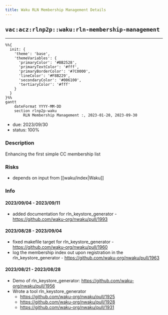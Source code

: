 ```yaml
---
title: Waku RLN Membership Management Details
---
```

## `vac:acz:rlnp2p::waku:rln-membership-management`
---

```mermaid
%%{ 
  init: { 
    'theme': 'base', 
    'themeVariables': { 
      'primaryColor': '#BB2528', 
      'primaryTextColor': '#fff', 
      'primaryBorderColor': '#7C0000', 
      'lineColor': '#F8B229', 
      'secondaryColor': '#006100', 
      'tertiaryColor': '#fff' 
    } 
  } 
}%%
gantt
	dateFormat YYYY-MM-DD 
	section rlnp2p-waku
		RLN Membership Management :, 2023-01-20, 2023-09-30
```
- due: 2023/09/30
- status: 100%

### Description
Enhancing the first simple CC membership list

### Risks
- depends on input from [[waku/index|Waku]]

### Info

#### 2023/09/04 - 2023/09/11

* added documentation for rln_keystore_generator - https://github.com/waku-org/nwaku/pull/1993

#### 2023/08/28 - 2023/09/04

* fixed makefile target for rln_keystore_generator - https://github.com/waku-org/nwaku/pull/1960
* log the membership index out upon registration in the rln_keystore_generator - https://github.com/waku-org/nwaku/pull/1963

#### 2023/08/21 - 2023/08/28

* Demo of rln_keystore_generator: https://github.com/waku-org/nwaku/pull/1956
* Wrote a tool rln_keystore_generator
  * https://github.com/waku-org/nwaku/pull/1925
  * https://github.com/waku-org/nwaku/pull/1928
  * https://github.com/waku-org/nwaku/pull/1931